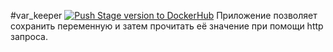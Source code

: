 #var_keeper 
[![Push Stage version to DockerHub](https://github.com/FragrantScorpio/var_keeper/actions/workflows/staging.yml/badge.svg)](https://github.com/FragrantScorpio/var_keeper/actions/workflows/staging.yml)
Приложение позволяет сохранить переменную и затем прочитать её значение при помощи http запроса.

